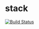 # stack
[![Build Status](https://travis-ci.org/sinh3012/stack.svg?branch=thread)](https://travis-ci.org/sinh3012/stack)


